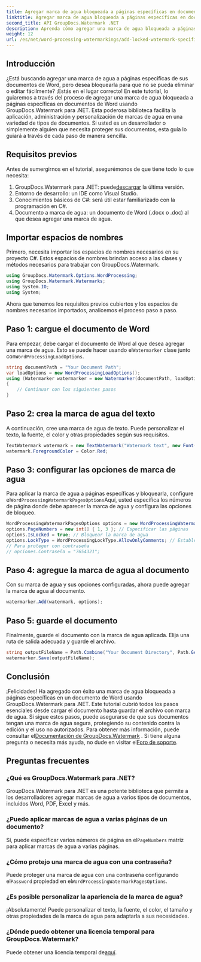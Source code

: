 ```yaml
---
title: Agregar marca de agua bloqueada a páginas específicas en documentos de Word
linktitle: Agregar marca de agua bloqueada a páginas específicas en documentos de Word
second_title: API GroupDocs.Watermark .NET
description: Aprenda cómo agregar una marca de agua bloqueada a páginas específicas en documentos de Word usando GroupDocs.Watermark para .NET con nuestra sencilla guía paso a paso.
weight: 12
url: /es/net/word-processing-watermarkings/add-locked-watermark-specific-pages-word-docs/
---
```

## Introducción
¿Está buscando agregar una marca de agua a páginas específicas de sus documentos de Word, pero desea bloquearla para que no se pueda eliminar o editar fácilmente? ¡Estás en el lugar correcto! En este tutorial, lo guiaremos a través del proceso de agregar una marca de agua bloqueada a páginas específicas en documentos de Word usando GroupDocs.Watermark para .NET. Esta poderosa biblioteca facilita la aplicación, administración y personalización de marcas de agua en una variedad de tipos de documentos. Si usted es un desarrollador o simplemente alguien que necesita proteger sus documentos, esta guía lo guiará a través de cada paso de manera sencilla.
## Requisitos previos
Antes de sumergirnos en el tutorial, asegurémonos de que tiene todo lo que necesita:
1.  GroupDocs.Watermark para .NET: puede[descargar](https://releases.groupdocs.com/Watermark/net/) la última versión.
2. Entorno de desarrollo: un IDE como Visual Studio.
3. Conocimientos básicos de C#: será útil estar familiarizado con la programación en C#.
4. Documento a marca de agua: un documento de Word (.docx o .doc) al que desea agregar una marca de agua.
## Importar espacios de nombres
Primero, necesita importar los espacios de nombres necesarios en su proyecto C#. Estos espacios de nombres brindan acceso a las clases y métodos necesarios para trabajar con GroupDocs.Watermark.
```csharp
using GroupDocs.Watermark.Options.WordProcessing;
using GroupDocs.Watermark.Watermarks;
using System.IO;
using System;
```
Ahora que tenemos los requisitos previos cubiertos y los espacios de nombres necesarios importados, analicemos el proceso paso a paso.
## Paso 1: cargue el documento de Word
 Para empezar, debe cargar el documento de Word al que desea agregar una marca de agua. Esto se puede hacer usando el`Watermarker` clase junto con`WordProcessingLoadOptions`.
```csharp
string documentPath = "Your Document Path";
var loadOptions = new WordProcessingLoadOptions();
using (Watermarker watermarker = new Watermarker(documentPath, loadOptions))
{
    // Continuar con los siguientes pasos
}
```
## Paso 2: crea la marca de agua del texto
A continuación, cree una marca de agua de texto. Puede personalizar el texto, la fuente, el color y otras propiedades según sus requisitos.
```csharp
TextWatermark watermark = new TextWatermark("Watermark text", new Font("Arial", 19));
watermark.ForegroundColor = Color.Red;
```
## Paso 3: configurar las opciones de marca de agua
 Para aplicar la marca de agua a páginas específicas y bloquearla, configure el`WordProcessingWatermarkPagesOptions`Aquí, usted especifica los números de página donde debe aparecer la marca de agua y configura las opciones de bloqueo.
```csharp
WordProcessingWatermarkPagesOptions options = new WordProcessingWatermarkPagesOptions();
options.PageNumbers = new int[] { 1, 3 }; // Especificar las páginas
options.IsLocked = true; // Bloquear la marca de agua
options.LockType = WordProcessingLockType.AllowOnlyComments; // Establecer tipo de bloqueo
// Para proteger con contraseña
// opciones.Contraseña = "7654321";
```
## Paso 4: agregue la marca de agua al documento
Con su marca de agua y sus opciones configuradas, ahora puede agregar la marca de agua al documento.
```csharp
watermarker.Add(watermark, options);
```
## Paso 5: guarde el documento
Finalmente, guarde el documento con la marca de agua aplicada. Elija una ruta de salida adecuada y guarde el archivo.
```csharp
string outputFileName = Path.Combine("Your Document Directory", Path.GetFileName(documentPath));
watermarker.Save(outputFileName);
```
## Conclusión
¡Felicidades! Ha agregado con éxito una marca de agua bloqueada a páginas específicas en un documento de Word usando GroupDocs.Watermark para .NET. Este tutorial cubrió todos los pasos esenciales desde cargar el documento hasta guardar el archivo con marca de agua. Si sigue estos pasos, puede asegurarse de que sus documentos tengan una marca de agua segura, protegiendo su contenido contra la edición y el uso no autorizados.
 Para obtener más información, puede consultar el[Documentación de GroupDocs.Watermark](https://tutorials.groupdocs.com/Watermark/net/) . Si tiene alguna pregunta o necesita más ayuda, no dude en visitar el[Foro de soporte](https://forum.groupdocs.com/c/watermark/19).
## Preguntas frecuentes
### ¿Qué es GroupDocs.Watermark para .NET?
GroupDocs.Watermark para .NET es una potente biblioteca que permite a los desarrolladores agregar marcas de agua a varios tipos de documentos, incluidos Word, PDF, Excel y más.
### ¿Puedo aplicar marcas de agua a varias páginas de un documento?
 Sí, puede especificar varios números de página en el`PageNumbers` matriz para aplicar marcas de agua a varias páginas.
### ¿Cómo protejo una marca de agua con una contraseña?
 Puede proteger una marca de agua con una contraseña configurando el`Password` propiedad en el`WordProcessingWatermarkPagesOptions`.
### ¿Es posible personalizar la apariencia de la marca de agua?
¡Absolutamente! Puede personalizar el texto, la fuente, el color, el tamaño y otras propiedades de la marca de agua para adaptarla a sus necesidades.
### ¿Dónde puedo obtener una licencia temporal para GroupDocs.Watermark?
 Puede obtener una licencia temporal de[aquí](https://purchase.groupdocs.com/temporary-license/).